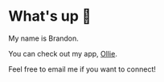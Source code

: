 # What's up 🍍

My name is Brandon.

You can check out my app, [Ollie](https://ollie.ooo).

Feel free to email me if you want to connect!
